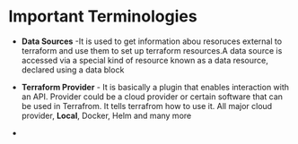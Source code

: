 # Important Terminologies

- **Data Sources** -It is used to get information abou resoruces external to terraform and use them to set up terraform resources.A data source is accessed via a special kind of resource known as a data resource, declared using a data block
  
- **Terraform Provider** - It is basically a plugin that enables interaction with an API. Provider could be a cloud provider or certain software that can be used in Terrafrom. It tells terrafrom how to use it. All major cloud provider, **Local**, Docker, Helm and many more

- 
